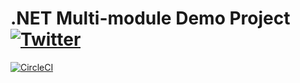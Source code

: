 # .NET Multi-module Demo Project [![Twitter](https://img.shields.io/twitter/follow/piotr_minkowski.svg?style=social&logo=twitter&label=Follow%20Me)](https://twitter.com/piotr_minkowski)

[![CircleCI](https://circleci.com/gh/piomin/web-api-2.svg?style=svg)](https://circleci.com/gh/piomin/web-api-2)
